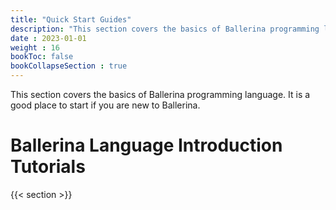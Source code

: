 ```yaml
---
title: "Quick Start Guides"
description: "This section covers the basics of Ballerina programming language. It is a good place to start if you are new to Ballerina."
date : 2023-01-01
weight : 16
bookToc: false
bookCollapseSection : true
---
```

This section covers the basics of Ballerina programming language. It is a good place to start if you are new to Ballerina.

<!--more-->

# Ballerina Language Introduction Tutorials

{{< section >}}